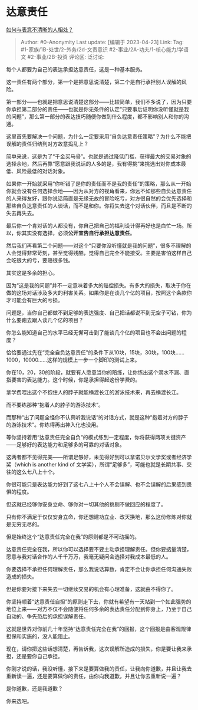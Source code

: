 # 达意责任
[如何与表意不清晰的人相处？](https://www.zhihu.com/question/597272355/answer/2997235157)

> Author: #0-Anonymity
> Last update: [编辑于 2023-04-23]
> Link:
> Tag: #1-家族/1B-处世/2-外务/2d-文责意识 #2-事业/2A-功夫/1-核心能力/学语文 #2-事业/2B-投资
> 评论区:
> 泛讨论:

每个人都要为自己的表达承担达意责任，这是一种基本服务。

这一责任有两个部分，第一个是把意思说清楚，第二个是自行承担别人误解的风险。

第一部分——也就是把意思说清楚这部分——比较简单，我们不多说了，因为只要你承担第二部分的责任——也就是你无条件的认定“只要事后证明你没听懂就是我的问题”，那么第一部分的表达技巧随便你做到什么程度，都不影响别人和你的沟通。

这里首先要解决一个问题，为什么一定要采用“自负达意责任策略”？为什么不能把误解的责任归结到对方故意捣乱上？

简单来说，这是为了“千金买马骨”。也就是通过降低门槛，获得最大的交易对象的选择余地，然后再靠“愿意跟我说话的人多的是，我有得挑”来挑选出对你成本最低、风险最低的对话对象。

如果你一开始就采用“你听错了是你的责任而不是我的责任”的策略，那么从一开始你就会没有任何选择余地——因为从对方的视角看来，你远不如那些自负达意责任的人来得友好，跟你说话简直是无缘无故的冒险吃亏，对方很自然的会优先选择和那些自负达意责任的人谈话，而不是和你。你将失去这个对话伙伴，而且是不断的失去再失去。

最后你一个肯对话的人都没有，你自己把自己的福利设计得再好也是白忙一场。所以，你其实没有选择，必须**公开宣告自行承担达意责任**。

然后我们再看第二个问题——对这个“只要你没听懂就是我的问题”，很多不理解的人会觉得非常苛刻，甚至觉得残酷，觉得自己完全不能接受。主要是害怕这样自己会吃很大的亏，要赔很多钱。

其实这是多余的担心。

因为“这是我的问题”并不一定意味着多大的赔偿损失。有多大的损失，取决于你在做的这场对话涉及多大的利害关系。如果你是在谈几个亿的项目，按照这个条款你才可能会有巨大的亏损。

问题是，当你自己都做不到足够的表达强度、自己把话都说不到无空子可钻，你为什么要跑去跟人谈几个亿的项目？

你怎么能知道自己的水平已经无懈可击到了能谈几个亿的项目也不会出问题的程度？

恰恰要通过先在“完全自负达意责任”的条件下从10块，15块，30块，100块……1000，10000……这样的规模上一步一个脚印的测试上来。

你在10，20，30的阶段，就要有人愿意当你的陪练，让你练出这个滴水不漏、直指要害的表达能力。这个时候，你是承担得起这份学费的。

拿学费喂出这个不抱住人的脖子就能横渡长江的游泳技术来，再去横渡长江。

而不要练那种“抱着人的脖子的游泳技术”。

而那种“出了问题全怪你不认真听我说话”的对话方式，就是这种“抱着对方的脖子的游泳技术”。你练得再出神入化也没用。

等你坚持着用“达意责任完全自负“的模式练到一定程度，你将获得两项关键资产——足够好的表达能力和足够多的可靠的对话对象。

这两者都不见得完美——所谓足够好，未见得好到可以拿诺贝尔文学奖或者经济学奖（which is another kind of 文学奖），所谓“足够多”，可能也就是长期共事、交往的这么七八上十个。

你很可能只是表达能力好到了这七八上十个人不会误解、也不会误解的后果感到畏惧的程度。

但这就已经够你安身立命、够你对一切其他的挑剔不做回应的程度了。

只有你不满足于仅仅安身立命，你还想建功立业、改天换地，那么这份修炼对你就是无穷无尽的。

但是始终这个“达意责任完全在我”的原则都是不可动摇的。

达意责任完全在我，所以你可以选择要不要主动承担理解责任。但你要掂量清楚，愿意与我对话合作的人千千万万，我毫无疑问会选择对我成本最低的人。

你要选择不承担任何理解责任，那么我说话算数，肯定不会让你承担任何沟通失败造成的损失。

但是你要对接下来失去一切继续交易的机会有心理准备，这就由不得你了。

你坚持顺着“达意责任自担”的原则走下去，你就有希望有一天站到一个如此强势的地位上来——对方不仅不会随便将任何多余的表达责任分配到你身上，乃至于自己自动的、争先恐后的承担误解责任。

这就是世界对你前几十年坚持“达意责任完全在我”的回报，这个回报是由客观规律担保和实施的，没人能阻止。

现在，请你把这些话想清楚，再告诉我，这次误解所造成的损失，你是要让我来承担，还是要你自己承担。

你刚才说的话，我没听懂，接下来是要算做我的责任，让我向你道歉，并且让我去重新读一遍，还是要算做你的责任，由你向我道歉，并且让你去重新说一遍？

是你道歉，还是我道歉？

你来选吧。
